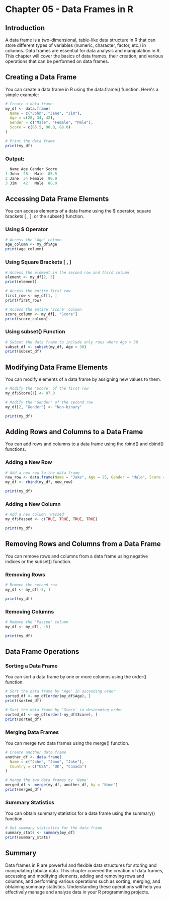 # Chapter 05 - Data Frames in R
## Introduction
A data frame is a two-dimensional, table-like data structure in R that can store different types of variables (numeric, character, factor, etc.) in columns. Data frames are essential for data analysis and manipulation in R. This chapter will cover the basics of data frames, their creation, and various operations that can be performed on data frames.

## Creating a Data Frame
You can create a data frame in R using the data.frame() function. Here's a simple example:

```r
# Create a data frame
my_df <- data.frame(
  Name = c("John", "Jane", "Jim"),
  Age = c(28, 34, 42),
  Gender = c("Male", "Female", "Male"),
  Score = c(85.5, 90.0, 88.0)
)

# Print the data frame
print(my_df)
```

### Output:

```r
  Name Age Gender Score
1 John  28   Male  85.5
2 Jane  34 Female  90.0
3 Jim   42   Male  88.0
```

## Accessing Data Frame Elements
You can access elements of a data frame using the $ operator, square brackets [ , ], or the subset() function.

### Using $ Operator
```r
# Access the 'Age' column
age_column <- my_df$Age
print(age_column)
```

### Using Square Brackets [ , ]
```r
# Access the element in the second row and third column
element <- my_df[2, 3]
print(element)

# Access the entire first row
first_row <- my_df[1, ]
print(first_row)

# Access the entire 'Score' column
score_column <- my_df[, "Score"]
print(score_column)
```

### Using subset() Function
```r
# Subset the data frame to include only rows where Age > 30
subset_df <- subset(my_df, Age > 30)
print(subset_df)
```

## Modifying Data Frame Elements
You can modify elements of a data frame by assigning new values to them.

```r
# Modify the 'Score' of the first row
my_df$Score[1] <- 87.0

# Modify the 'Gender' of the second row
my_df[2, "Gender"] <- "Non-binary"

print(my_df)
```

## Adding Rows and Columns to a Data Frame
You can add rows and columns to a data frame using the rbind() and cbind() functions.

### Adding a New Row
```r
# Add a new row to the data frame
new_row <- data.frame(Name = "Jake", Age = 25, Gender = "Male", Score = 92.0)
my_df <- rbind(my_df, new_row)

print(my_df)
```

### Adding a New Column
```r
# Add a new column 'Passed'
my_df$Passed <- c(TRUE, TRUE, TRUE, TRUE)

print(my_df)
```

## Removing Rows and Columns from a Data Frame
You can remove rows and columns from a data frame using negative indices or the subset() function.

### Removing Rows
```r
# Remove the second row
my_df <- my_df[-2, ]

print(my_df)
```

### Removing Columns
```r
# Remove the 'Passed' column
my_df <- my_df[, -5]

print(my_df)
```

## Data Frame Operations
### Sorting a Data Frame
You can sort a data frame by one or more columns using the order() function.

```r
# Sort the data frame by 'Age' in ascending order
sorted_df <- my_df[order(my_df$Age), ]
print(sorted_df)

# Sort the data frame by 'Score' in descending order
sorted_df <- my_df[order(-my_df$Score), ]
print(sorted_df)
```

### Merging Data Frames
You can merge two data frames using the merge() function.

```r
# Create another data frame
another_df <- data.frame(
  Name = c("John", "Jane", "Jake"),
  Country = c("USA", "UK", "Canada")
)

# Merge the two data frames by 'Name'
merged_df <- merge(my_df, another_df, by = "Name")
print(merged_df)
```

### Summary Statistics
You can obtain summary statistics for a data frame using the summary() function.

```r
# Get summary statistics for the data frame
summary_stats <- summary(my_df)
print(summary_stats)
```

## Summary
Data frames in R are powerful and flexible data structures for storing and manipulating tabular data. This chapter covered the creation of data frames, accessing and modifying elements, adding and removing rows and columns, and performing various operations such as sorting, merging, and obtaining summary statistics. Understanding these operations will help you effectively manage and analyze data in your R programming projects.
